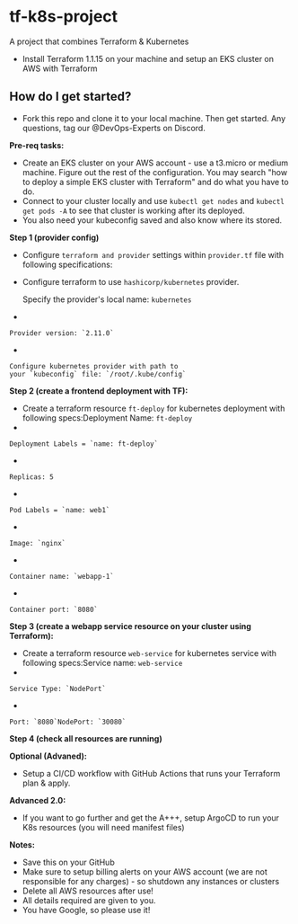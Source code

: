 # tf-k8s-project
A project that combines Terraform &amp; Kubernetes

- Install Terraform 1.1.15 on your machine and setup an EKS cluster on AWS with Terraform

## How do I get started?

- Fork this repo and clone it to your local machine. Then get started. Any questions, tag our @DevOps-Experts on Discord. 


**Pre-req tasks:**

- Create an EKS cluster on your AWS account - use a t3.micro or medium machine. Figure out the rest of the configuration. You may search "how to deploy a simple EKS cluster with Terraform" and do what you have to do.
- Connect to your cluster locally and use `kubectl get nodes` and `kubectl get pods -A` to see that cluster is working after its deployed.
- You also need your kubeconfig saved and also know where its stored. 

**Step 1 (provider config)**


- Configure `terraform and provider` settings within `provider.tf` file with following specifications:
- Configure terraform to use `hashicorp/kubernetes` provider.
    
    Specify the provider's local name: `kubernetes`
    
- 
    
    Provider version: `2.11.0`
    
- 
    
    Configure kubernetes provider with path to your `kubeconfig` file: `/root/.kube/config`
    

**Step 2 (create a frontend deployment with TF):**

- Create a terraform resource `ft-deploy` for kubernetes deployment with following specs:Deployment Name: `ft-deploy`
- 
    
    Deployment Labels = `name: ft-deploy`
    
- 
    
    Replicas: 5
    
- 
    
    Pod Labels = `name: web1`
    
- 
    
    Image: `nginx`
    
- 
    
    Container name: `webapp-1`
    
- 
    
    Container port: `8080`
    

**Step 3 (create a webapp service resource on your cluster using Terraform):**

- Create a terraform resource `web-service` for kubernetes service with following specs:Service name: `web-service`
- 
    
    Service Type: `NodePort`
    
- 
    
    Port: `8080`NodePort: `30080`
    

**Step 4 (check all resources are running)** 

**Optional (Advaned):**

- Setup a CI/CD workflow with GitHub Actions that runs your Terraform plan & apply.

**Advanced 2.0:**

- If you want to go further and get the A+++, setup ArgoCD to run your K8s resources (you will need manifest files)

**Notes:** 

- Save this on your GitHub
- Make sure to setup billing alerts on your AWS account (we are not responsible for any charges) - so shutdown any instances or clusters
- Delete all AWS resources after use!
- All details required are given to you.
- You have Google, so please use it!
